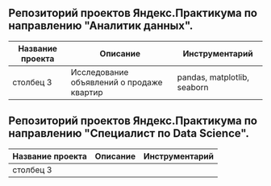 ## Репозиторий проектов Яндекс.Практикума по направлению "Аналитик данных".
| Название проекта      | Описание                                   | Инструментарий              |
| --------------------- |--------------------------------------------| ----------------------------|
| столбец 3             | Исследование объявлений о продаже квартир  | pandas, matplotlib, seaborn |

## Репозиторий проектов Яндекс.Практикума по направлению "Специалист по Data Science".
| Название проекта      | Описание                                   | Инструментарий              |
| --------------------- |--------------------------------------------| ----------------------------|
| столбец 3             |                                            |                             |
